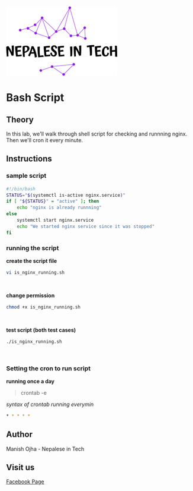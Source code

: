 [![Nepalese in Tech](../nepalese-in-tech.png)](https://www.youtube.com/channel/UCiYG6EJ-vHezIvcXRQz8cGQ)

# Bash Script

## Theory
In this lab, we'll walk through shell script for checking and runnning nginx. Then we'll cron it every minute.

## Instructions

### sample script

```bash
#!/bin/bash
STATUS="$(systemctl is-active nginx.service)"
if [ "${STATUS}" = "active" ]; then
    echo "nginx is already runnning"
else 
	systemctl start nginx.service
    echo "We started nginx service since it was stopped"
fi

```

### running the script
**create the script file**
```bash
vi is_nginx_running.sh
```

<br>

**change permission**
```bash
chmod +x is_nginx_running.sh
```

<br>

**test script (both test cases)**
```bash
./is_nginx_running.sh
```

<br>

### Setting the cron to run script
**running once a day**

> crontab -e

*syntax of crontab running everymin*
```bash
* * * * *
```

## Author
Manish Ojha - Nepalese in Tech

## Visit us
[Facebook Page](https://www.facebook.com/nepaleseintech)